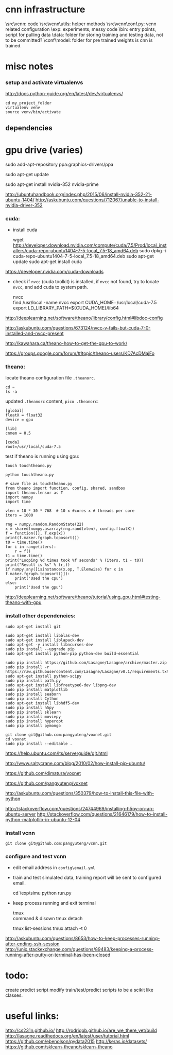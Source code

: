 # cnn infrastructure

\src\vcnn: code
\src\vcnn\utils: helper methods
\src\vcnn\conf.py: vcnn related configuration
\exp: experiments, messy code
\bin: entry points, script for pulling data
\data: folder for storing training and testing data, not to be committed?
\conf\model: folder for pre trained weights is cnn is trained.



# misc notes

### setup and activate virtualenvs
http://docs.python-guide.org/en/latest/dev/virtualenvs/

    cd my_project_folder
    virtualenv venv
    source venv/bin/activate

## dependencies
# gpu drive (varies)

sudo add-apt-repository ppa:graphics-drivers/ppa

sudo apt-get update

sudo apt-get install nvidia-352 nvidia-prime

http://ubuntuhandbook.org/index.php/2015/06/install-nvidia-352-21-ubuntu-1404/
http://askubuntu.com/questions/712067/unable-to-install-nvidia-driver-352


### cuda: 

* install cuda


    wget http://developer.download.nvidia.com/compute/cuda/7.5/Prod/local_installers/cuda-repo-ubuntu1404-7-5-local_7.5-18_amd64.deb
    sudo dpkg -i cuda-repo-ubuntu1404-7-5-local_7.5-18_amd64.deb
    sudo apt-get update
    sudo apt-get install cuda
    
https://developer.nvidia.com/cuda-downloads
    
* check if `nvcc` (cuda toolkit) is installed, if `nvcc` not found, try to locate `nvcc`, and add cuda to system path.


    nvcc    
    find /usr/local -name nvcc
    export CUDA_HOME=/usr/local/cuda-7.5
    export LD_LIBRARY_PATH=${CUDA_HOME}/lib64

http://deeplearning.net/software/theano/library/config.html#libdoc-config

http://askubuntu.com/questions/673124/nvcc-v-fails-but-cuda-7-0-installed-and-nvcc-present

http://kawahara.ca/theano-how-to-get-the-gpu-to-work/

https://groups.google.com/forum/#!topic/theano-users/KD7AcDMajFo

### theano:
locate theano configuration file `.theanorc`.

    cd ~
    ls -a

updated `.theanorc` content, `pico .theanorc`:
    
    [global]
    floatX = float32
    device = gpu

    [lib]
    cnmem = 0.5

    [cuda] 
    root=/usr/local/cuda-7.5


test if theano is running using gpu:

`touch touchtheano.py`

`python touchtheano.py`


    # save file as touchtheano.py
    from theano import function, config, shared, sandbox
    import theano.tensor as T
    import numpy
    import time

    vlen = 10 * 30 * 768  # 10 x #cores x # threads per core
    iters = 1000

    rng = numpy.random.RandomState(22)
    x = shared(numpy.asarray(rng.rand(vlen), config.floatX))
    f = function([], T.exp(x))
    print(f.maker.fgraph.toposort())
    t0 = time.time()
    for i in range(iters):
        r = f()
    t1 = time.time()
    print("Looping %d times took %f seconds" % (iters, t1 - t0))
    print("Result is %s" % (r,))
    if numpy.any([isinstance(x.op, T.Elemwise) for x in f.maker.fgraph.toposort()]):
        print('Used the cpu')
    else:
        print('Used the gpu')

        
http://deeplearning.net/software/theano/tutorial/using_gpu.html#testing-theano-with-gpu

### install other dependencies:
    sudo apt-get install git
    
    sudo apt-get install libblas-dev
    sudo apt-get install liblapack-dev
    sudo apt-get -y install libncurses-dev
    sudo pip install --upgrade pip
    sudo apt-get install python-pip python-dev build-essential 
    
    sudo pip install https://github.com/Lasagne/Lasagne/archive/master.zip
    sudo pip install -r https://raw.githubusercontent.com/Lasagne/Lasagne/v0.1/requirements.txt
    sudo apt-get install python-scipy
    sudo pip install path.py
    sudo apt-get install libfreetype6-dev libpng-dev
    sudo pip install matplotlib    
    sudo pip install seaborn
    sudo pip install Cython
    sudo apt-get install libhdf5-dev
    sudo pip install h5py
    sudo pip install sklearn
    sudo pip install moviepy
    sudo pip install hyperopt
    sudo pip install pymongo
	
    git clone git@github.com:pangyuteng/voxnet.git
    cd voxnet
    sudo pip install --editable .
    
https://help.ubuntu.com/lts/serverguide/git.html

http://www.saltycrane.com/blog/2010/02/how-install-pip-ubuntu/

https://github.com/dimatura/voxnet

https://github.com/pangyuteng/voxnet

http://askubuntu.com/questions/350379/how-to-install-this-file-with-python

http://stackoverflow.com/questions/24744969/installing-h5py-on-an-ubuntu-server
http://stackoverflow.com/questions/21646179/how-to-install-python-matplotlib-in-ubuntu-12-04

### install vcnn

    git clone git@github.com:pangyuteng/vcnn.git

### configure and test vcnn

* edit email address in `config\email.yml`

* train and test simulated data, training report will be sent to configured email.


    cd \exp\simu
    python run.py

* keep process running and exit terminal
	
	tmux	
    command &
    disown
	tmux detach
	
	tmux list-sessions
	tmux attach -t 0
	
http://askubuntu.com/questions/8653/how-to-keep-processes-running-after-ending-ssh-session
http://unix.stackexchange.com/questions/89483/keeping-a-process-running-after-putty-or-terminal-has-been-closed

# todo:
create predict script
modify train/test/predict scripts to be a scikit like classes.


# useful links:

http://cs231n.github.io/
http://rodrigob.github.io/are_we_there_yet/build
http://lasagne.readthedocs.org/en/latest/user/tutorial.html
https://github.com/ebenolson/pydata2015
http://keras.io/datasets/
https://github.com/sklearn-theano/sklearn-theano